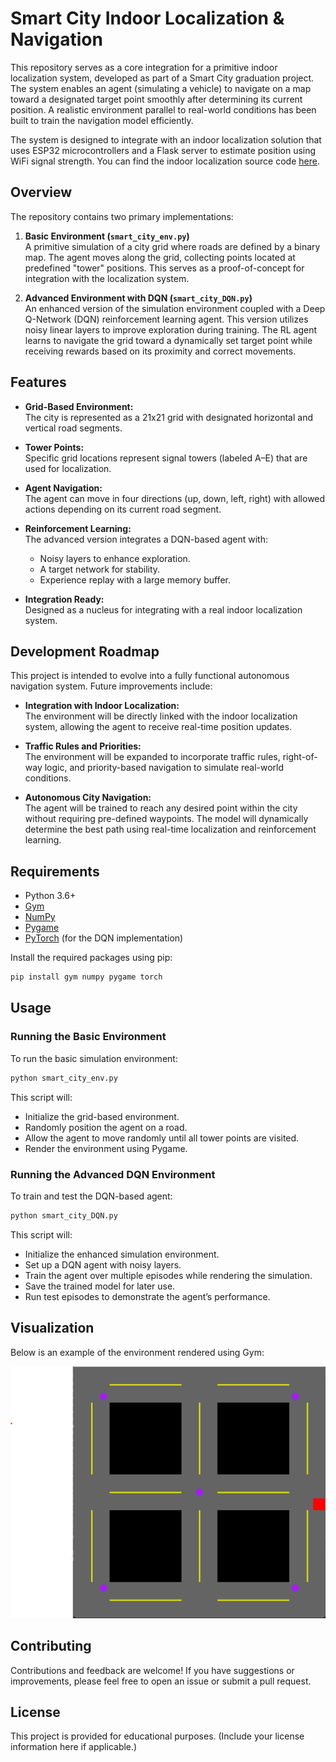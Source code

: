 # Smart City Indoor Localization & Navigation

This repository serves as a core integration for a primitive indoor localization system, developed as part of a Smart City graduation project. The system enables an agent (simulating a vehicle) to navigate on a map toward a designated target point smoothly after determining its current position. A realistic environment parallel to real-world conditions has been built to train the navigation model efficiently.

The system is designed to integrate with an indoor localization solution that uses ESP32 microcontrollers and a Flask server to estimate position using WiFi signal strength. You can find the indoor localization source code [here](https://github.com/algamelomer/indoor-localization.git).

## Overview

The repository contains two primary implementations:

1. **Basic Environment (`smart_city_env.py`)**  
   A primitive simulation of a city grid where roads are defined by a binary map. The agent moves along the grid, collecting points located at predefined "tower" positions. This serves as a proof-of-concept for integration with the localization system.

2. **Advanced Environment with DQN (`smart_city_DQN.py`)**  
   An enhanced version of the simulation environment coupled with a Deep Q-Network (DQN) reinforcement learning agent. This version utilizes noisy linear layers to improve exploration during training. The RL agent learns to navigate the grid toward a dynamically set target point while receiving rewards based on its proximity and correct movements.

## Features

- **Grid-Based Environment:**  
  The city is represented as a 21x21 grid with designated horizontal and vertical road segments.

- **Tower Points:**  
  Specific grid locations represent signal towers (labeled A–E) that are used for localization.

- **Agent Navigation:**  
  The agent can move in four directions (up, down, left, right) with allowed actions depending on its current road segment.

- **Reinforcement Learning:**  
  The advanced version integrates a DQN-based agent with:
  - Noisy layers to enhance exploration.
  - A target network for stability.
  - Experience replay with a large memory buffer.

- **Integration Ready:**  
  Designed as a nucleus for integrating with a real indoor localization system.

## Development Roadmap

This project is intended to evolve into a fully functional autonomous navigation system. Future improvements include:

- **Integration with Indoor Localization:**  
  The environment will be directly linked with the indoor localization system, allowing the agent to receive real-time position updates.

- **Traffic Rules and Priorities:**  
  The environment will be expanded to incorporate traffic rules, right-of-way logic, and priority-based navigation to simulate real-world conditions.

- **Autonomous City Navigation:**  
  The agent will be trained to reach any desired point within the city without requiring pre-defined waypoints. The model will dynamically determine the best path using real-time localization and reinforcement learning.

## Requirements

- Python 3.6+
- [Gym](https://www.gymlibrary.ml/)
- [NumPy](https://numpy.org/)
- [Pygame](https://www.pygame.org/news)
- [PyTorch](https://pytorch.org/) (for the DQN implementation)

Install the required packages using pip:

```bash
pip install gym numpy pygame torch
```

## Usage

### Running the Basic Environment

To run the basic simulation environment:

```bash
python smart_city_env.py
```

This script will:
- Initialize the grid-based environment.
- Randomly position the agent on a road.
- Allow the agent to move randomly until all tower points are visited.
- Render the environment using Pygame.

### Running the Advanced DQN Environment

To train and test the DQN-based agent:

```bash
python smart_city_DQN.py
```

This script will:
- Initialize the enhanced simulation environment.
- Set up a DQN agent with noisy layers.
- Train the agent over multiple episodes while rendering the simulation.
- Save the trained model for later use.
- Run test episodes to demonstrate the agent’s performance.

## Visualization

Below is an example of the environment rendered using Gym:

![Environment Visualization](./screenshots/screenshot.png)

## Contributing

Contributions and feedback are welcome! If you have suggestions or improvements, please feel free to open an issue or submit a pull request.

## License

This project is provided for educational purposes. (Include your license information here if applicable.)

